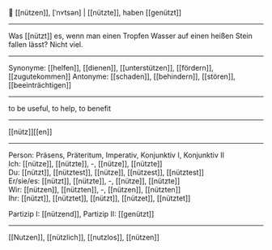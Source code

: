 🌿 [[nützen]], [ˈnʏtsən] | [[nützte]], haben [[genützt]]

---
Was [[nützt]] es, wenn man einen Tropfen Wasser auf einen heißen Stein fallen lässt? Nicht viel. 


---
Synonyme: [[helfen]], [[dienen]], [[unterstützen]], [[fördern]], [[zugutekommen]]
Antonyme: [[schaden]], [[behindern]], [[stören]], [[beeinträchtigen]]

---
to be useful, to help, to benefit

---
[[nütz]][[en]]
   

---

Person: Präsens, Präteritum, Imperativ, Konjunktiv I, Konjunktiv II  
Ich: [[nütze]], [[nützte]], -, [[nütze]], [[nützte]]  
Du: [[nützt]], [[nütztest]], [[nütze]], [[nützest]], [[nütztest]]  
Er/sie/es: [[nützt]], [[nützte]], -, [[nütze]], [[nützte]]  
Wir: [[nützen]], [[nützten]], -, [[nützen]], [[nützten]]  
Ihr: [[nützt]], [[nütztet]], [[nützt]], [[nützet]], [[nütztet]]  

Partizip I: [[nützend]], 
Partizip II: [[genützt]]

---
[[Nutzen]], [[nützlich]], [[nutzlos]], [[nützen]]